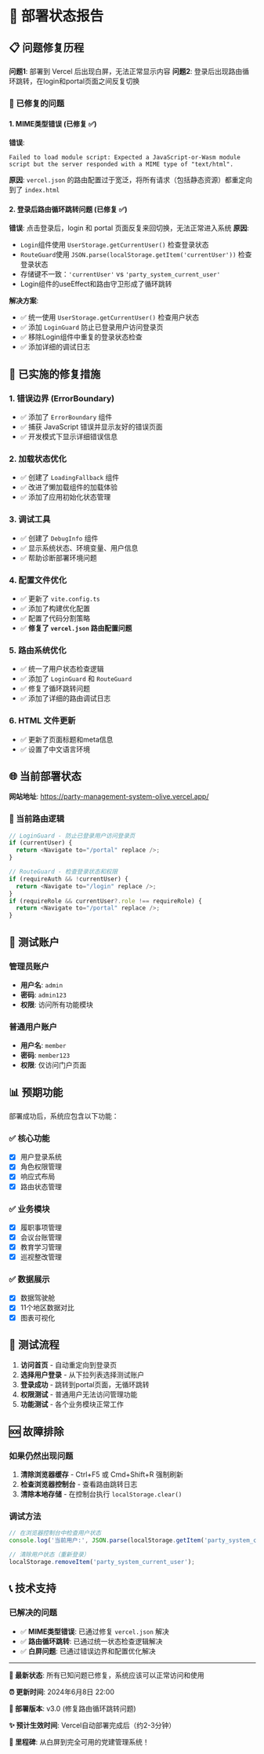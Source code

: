 # 🚀 部署状态报告

## 📋 问题修复历程

**问题1**: 部署到 Vercel 后出现白屏，无法正常显示内容
**问题2**: 登录后出现路由循环跳转，在login和portal页面之间反复切换

### 🐛 已修复的问题

#### 1. MIME类型错误 (已修复 ✅)
**错误**: 
```
Failed to load module script: Expected a JavaScript-or-Wasm module script but the server responded with a MIME type of "text/html".
```
**原因**: `vercel.json` 的路由配置过于宽泛，将所有请求（包括静态资源）都重定向到了 `index.html`

#### 2. 登录后路由循环跳转问题 (已修复 ✅)
**错误**: 点击登录后，login 和 portal 页面反复来回切换，无法正常进入系统
**原因**: 
- `Login`组件使用 `UserStorage.getCurrentUser()` 检查登录状态
- `RouteGuard`使用 `JSON.parse(localStorage.getItem('currentUser'))` 检查登录状态
- 存储键不一致：`'currentUser'` vs `'party_system_current_user'`
- Login组件的useEffect和路由守卫形成了循环跳转

**解决方案**: 
- ✅ 统一使用 `UserStorage.getCurrentUser()` 检查用户状态
- ✅ 添加 `LoginGuard` 防止已登录用户访问登录页
- ✅ 移除Login组件中重复的登录状态检查
- ✅ 添加详细的调试日志

## 🔧 已实施的修复措施

### 1. 错误边界 (ErrorBoundary)
- ✅ 添加了 `ErrorBoundary` 组件
- ✅ 捕获 JavaScript 错误并显示友好的错误页面
- ✅ 开发模式下显示详细错误信息

### 2. 加载状态优化
- ✅ 创建了 `LoadingFallback` 组件
- ✅ 改进了懒加载组件的加载体验
- ✅ 添加了应用初始化状态管理

### 3. 调试工具
- ✅ 创建了 `DebugInfo` 组件
- ✅ 显示系统状态、环境变量、用户信息
- ✅ 帮助诊断部署环境问题

### 4. 配置文件优化
- ✅ 更新了 `vite.config.ts`
- ✅ 添加了构建优化配置
- ✅ 配置了代码分割策略
- ✅ **修复了 `vercel.json` 路由配置问题**

### 5. 路由系统优化
- ✅ 统一了用户状态检查逻辑
- ✅ 添加了 `LoginGuard` 和 `RouteGuard`
- ✅ 修复了循环跳转问题
- ✅ 添加了详细的路由调试日志

### 6. HTML 文件更新
- ✅ 更新了页面标题和meta信息
- ✅ 设置了中文语言环境

## 🌐 当前部署状态

**网站地址**: https://party-management-system-olive.vercel.app/

### 🔧 当前路由逻辑
```typescript
// LoginGuard - 防止已登录用户访问登录页
if (currentUser) {
  return <Navigate to="/portal" replace />;
}

// RouteGuard - 检查登录状态和权限
if (requireAuth && !currentUser) {
  return <Navigate to="/login" replace />;
}
if (requireRole && currentUser?.role !== requireRole) {
  return <Navigate to="/portal" replace />;
}
```

## 🔑 测试账户

### 管理员账户
- **用户名**: `admin`
- **密码**: `admin123`
- **权限**: 访问所有功能模块

### 普通用户账户
- **用户名**: `member`
- **密码**: `member123`
- **权限**: 仅访问门户页面

## 📊 预期功能

部署成功后，系统应包含以下功能：

### ✅ 核心功能
- [x] 用户登录系统
- [x] 角色权限管理
- [x] 响应式布局
- [x] 路由状态管理

### ✅ 业务模块
- [x] 履职事项管理
- [x] 会议台账管理
- [x] 教育学习管理
- [x] 巡视整改管理

### ✅ 数据展示
- [x] 数据驾驶舱
- [x] 11个地区数据对比
- [x] 图表可视化

## 🧪 测试流程

1. **访问首页** - 自动重定向到登录页
2. **选择用户登录** - 从下拉列表选择测试账户
3. **登录成功** - 跳转到portal页面，无循环跳转
4. **权限测试** - 普通用户无法访问管理功能
5. **功能测试** - 各个业务模块正常工作

## 🆘 故障排除

### 如果仍然出现问题
1. **清除浏览器缓存** - Ctrl+F5 或 Cmd+Shift+R 强制刷新
2. **检查浏览器控制台** - 查看路由跳转日志
3. **清除本地存储** - 在控制台执行 `localStorage.clear()`

### 调试方法
```javascript
// 在浏览器控制台中检查用户状态
console.log('当前用户:', JSON.parse(localStorage.getItem('party_system_current_user')));

// 清除用户状态（重新登录）
localStorage.removeItem('party_system_current_user');
```

## 📞 技术支持

### 已解决的问题
- ✅ **MIME类型错误**: 已通过修复 `vercel.json` 解决
- ✅ **路由循环跳转**: 已通过统一状态检查逻辑解决
- ✅ **白屏问题**: 已通过错误边界和配置优化解决

---

**🎯 最新状态**: 所有已知问题已修复，系统应该可以正常访问和使用

**⏰ 更新时间**: 2024年6月8日 22:00

**🔄 部署版本**: v3.0 (修复路由循环跳转问题)

**✨ 预计生效时间**: Vercel自动部署完成后（约2-3分钟）

**🎉 里程碑**: 从白屏到完全可用的党建管理系统！ 